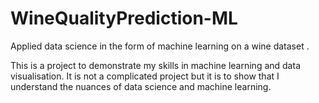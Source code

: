 # WineQualityPrediction-ML
Applied data science in the form of machine learning on a wine dataset .

This is a project to demonstrate my skills in machine learning and data visualisation. It is not a complicated project but it is to show that I understand the nuances of data science and machine learning. 
